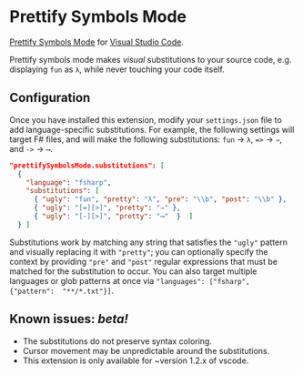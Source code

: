 # Prettify Symbols Mode

[Prettify Symbols Mode](https://www.emacswiki.org/emacs/PrettySymbol) for [Visual Studio Code](https://www.google.com/url?sa=t&rct=j&q=&esrc=s&source=web&cd=4&cad=rja&uact=8&ved=0ahUKEwiW5sbU_LfNAhUDVz4KHXUGBpYQFggtMAM&url=https%3A%2F%2Fcode.visualstudio.com%2F&usg=AFQjCNFJKyN71_pTGlo3tbjTpAWVghKtHg).

Prettify symbols mode makes *visual* substitutions to your source code, e.g. displaying `fun` as `λ`, while never touching your code itself.

## Configuration

Once you have installed this extension, modify your `settings.json` file to add language-specific substitutions. For example, the following settings will target F# files, and will make the following substitutions: `fun` -> `λ`, `=>` -> `⇒`, and `->` -> `⟶`.
```json
"prettifySymbolsMode.substitutions": [
  {
    "language": "fsharp",
    "substitutions": [
      { "ugly": "fun", "pretty": "λ", "pre": "\\b", "post": "\\b" },
      { "ugly": "[=][>]", "pretty": "⇒" },
      { "ugly": "[-][>]", "pretty": "⟶"  }  ] 
  } ]
```

Substitutions work by matching any string that satisfies the `"ugly"` pattern and visually replacing it with `"pretty"`; you can optionally specify the context by providing `"pre"` and `"post"` regular expressions that must be matched for the substitution to occur. You can also target multiple languages or glob patterns at once via `"languages": ["fsharp", {"pattern":  "**/*.txt"}]`.

## Known issues: *beta!*

* The substitutions do not preserve syntax coloring.
* Cursor movement may be unpredictable around the substitutions.
* This extension is only available for ~version 1.2.x of vscode.
